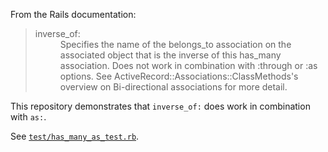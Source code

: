From the Rails documentation:

<blockquote>
<dl>
<dt>inverse_of:</dt>
<dd>Specifies the name of the belongs_to association on the associated object that is the inverse of this has_many association. Does not work in combination with :through or :as options. See ActiveRecord::Associations::ClassMethods's overview on Bi-directional associations for more detail.</dd>
</dl>
</blockquote>

This repository demonstrates that `inverse_of:` does work in combination with `as:`.

See [`test/has_many_as_test.rb`](test/has_many_as_test.rb).
